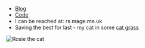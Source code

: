 - [Blog](http://blog.vixre.co.uk)
- [Code](https://github.com/vivithemage)
- I can be reached at: rs <at> mage.me.uk
- Saving the best for last - my cat in some [cat grass](https://en.wikipedia.org/wiki/Dactylis_glomerata)

![Rosie the cat](https://avatars3.githubusercontent.com/u/177038?s=460&v=4)

